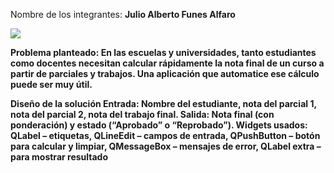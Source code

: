 Nombre de los integrantes:
**Julio Alberto Funes Alfaro**

<img src="https://ugb.edu.sv/wp-content/uploads/2023/06/UGB_LOGOTIPO_HORIZONTAL.png"/>

**Problema planteado: En las escuelas y universidades, tanto estudiantes como docentes necesitan calcular rápidamente la nota final de un curso a partir de parciales y trabajos. Una aplicación que automatice ese cálculo puede ser muy útil.**

**Diseño de la solución  Entrada: Nombre del estudiante, nota del parcial 1, nota del parcial 2, nota del trabajo final. Salida: Nota final (con ponderación) y estado (“Aprobado” o “Reprobado”). Widgets usados: QLabel – etiquetas, QLineEdit – campos de entrada, QPushButton – botón para calcular y limpiar, QMessageBox – mensajes de error, QLabel extra – para mostrar resultado**